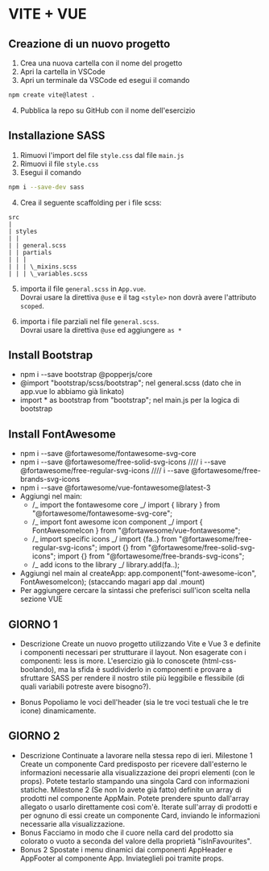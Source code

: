 # VITE + VUE

## Creazione di un nuovo progetto

1. Crea una nuova cartella con il nome del progetto
2. Apri la cartella in VSCode
3. Apri un terminale da VSCode ed esegui il comando

```bash
npm create vite@latest .
```

4. Pubblica la repo su GitHub con il nome dell'esercizio

## Installazione SASS

1. Rimuovi l'import del file `style.css` dal file `main.js`
2. Rimuovi il file `style.css`
3. Esegui il comando

```bash
npm i --save-dev sass
```

4. Crea il seguente scaffolding per i file scss:

```plaintext
src
|
| styles
| |
| | general.scss
| | partials
| | |
| | | \_mixins.scss
| | | \_variables.scss
```

5. importa il file `general.scss` in `App.vue`. <br>
   Dovrai usare la direttiva `@use` e il tag `<style>` non dovrà avere l'attributo `scoped`.

6. importa i file parziali nel file `general.scss`. <br>
   Dovrai usare la direttiva `@use` ed aggiungere `as *`

## Install Bootstrap

- npm i --save bootstrap @popperjs/core
- @import "bootstrap/scss/bootstrap"; nel general.scss (dato che in app.vue lo abbiamo già linkato)
- import \* as bootstrap from "bootstrap"; nel main.js per la logica di bootstrap

## Install FontAwesome

- npm i --save @fortawesome/fontawesome-svg-core
- npm i --save @fortawesome/free-solid-svg-icons //// i --save @fortawesome/free-regular-svg-icons //// i --save @fortawesome/free-brands-svg-icons
- npm i --save @fortawesome/vue-fontawesome@latest-3
- Aggiungi nel main:
  - /_ import the fontawesome core _/
    import { library } from "@fortawesome/fontawesome-svg-core";
  - /_ import font awesome icon component _/
    import { FontAwesomeIcon } from "@fortawesome/vue-fontawesome";
  - /_ import specific icons _/
    import {fa..} from "@fortawesome/free-regular-svg-icons";
    import {} from "@fortawesome/free-solid-svg-icons";
    import {} from "@fortawesome/free-brands-svg-icons";
  - /_ add icons to the library _/
    library.add(fa..);
- Aggiungi nel main al createApp: app.component("font-awesome-icon", FontAwesomeIcon); (staccando magari app dal .mount)
- Per aggiungere cercare la sintassi che preferisci sull'icon scelta nella sezione VUE

## GIORNO 1

- Descrizione
  Create un nuovo progetto utilizzando Vite e Vue 3 e definite i componenti necessari per strutturare il layout.
  Non esagerate con i componenti: less is more.
  L'esercizio già lo conoscete (html-css-boolando), ma la sfida è suddividerlo in componenti e provare a sfruttare SASS per rendere il nostro stile più leggibile e flessibile (di quali variabili potreste avere bisogno?).

- Bonus
  Popoliamo le voci dell'header (sia le tre voci testuali che le tre icone) dinamicamente.

## GIORNO 2

- Descrizione
  Continuate a lavorare nella stessa repo di ieri.
  Milestone 1
  Create un componente Card predisposto per ricevere dall'esterno le informazioni necessarie alla visualizzazione dei propri elementi (con le props).
  Potete testarlo stampando una singola Card con informazioni statiche.
  Milestone 2
  (Se non lo avete già fatto) definite un array di prodotti nel componente AppMain. Potete prendere spunto dall'array allegato o usarlo direttamente così com'è. Iterate sull'array di prodotti e per ognuno di essi create un componente Card, inviando le informazioni necessarie alla visualizzazione.
- Bonus
  Facciamo in modo che il cuore nella card del prodotto sia colorato o vuoto a seconda del valore della proprietà "isInFavourites".
- Bonus 2
  Spostate i menu dinamici dai componenti AppHeader e AppFooter al componente App. Inviateglieli poi tramite props.
